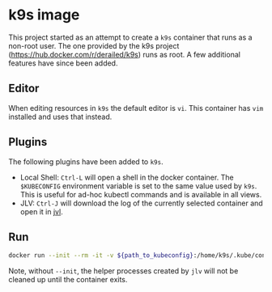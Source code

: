 # k9s image

This project started as an attempt to create a `k9s` container that runs as a
non-root user. The one provided by the k9s project
(https://hub.docker.com/r/derailed/k9s) runs as root. A few additional features
have since been added.

## Editor

When editing resources in `k9s` the default editor is `vi`. This container
has `vim` installed and uses that instead.

## Plugins

The following plugins have been added to `k9s`.

* Local Shell: `Ctrl-L` will open a shell in the docker container. The
  `$KUBECONFIG` environment variable is set to the same value used by `k9s`.
  This is useful for ad-hoc kubectl commands and is available in all views.
* JLV: `Ctrl-J` will download the log of the currently selected container and
  open it in [jvl](http://github.com/mrxk/jvl).
  
## Run

```bash
docker run --init --rm -it -v ${path_to_kubeconfig}:/home/k9s/.kube/config ghcr.io/mrxk/k9s-non-root:main
```

Note, without `--init`, the helper processes created by `jlv` will not be
cleaned up until the container exits.
